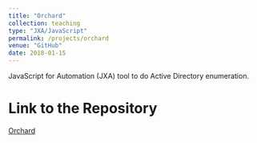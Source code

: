 ```yaml
---
title: "Orchard"
collection: teaching
type: "JXA/JavaScript"
permalink: /projects/orchard
venue: "GitHub"	
date: 2018-01-15	
---
```


JavaScript for Automation (JXA) tool to do Active Directory enumeration.

Link to the Repository
======
[Orchard](https://github.com/its-a-feature/Orchard)
